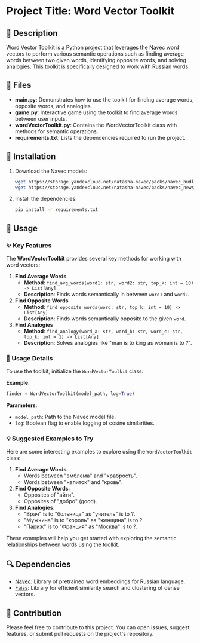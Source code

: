 # Project Title: Word Vector Toolkit
## 📝 Description

Word Vector Toolkit is a Python project that leverages the Navec word vectors to perform various semantic operations such as finding average words between two given words, identifying opposite words, and solving analogies. This toolkit is specifically designed to work with Russian words.

## 📂 Files

- **main.py**: Demonstrates how to use the toolkit for finding average words, opposite words, and analogies.
- **game.py**: Interactive game using the toolkit to find average words between user inputs.
- **wordVectorToolkit.py**: Contains the WordVectorToolkit class with methods for semantic operations.
- **requirements.txt**: Lists the dependencies required to run the project.

## 🔧 Installation

1. Download the Navec models:
    ```sh
    wget https://storage.yandexcloud.net/natasha-navec/packs/navec_hudlit_v1_12B_500K_300d_100q.tar
    wget https://storage.yandexcloud.net/natasha-navec/packs/navec_news_v1_1B_250K_300d_100q.tar
    ```
2. Install the dependencies:
    ```sh
    pip install -r requirements.txt
    ```

## 🚀 Usage
### ✨ Key Features

The **WordVectorToolkit** provides several key methods for working with word vectors:
1. **Find Average Words**
    - **Method**: `find_avg_words(word1: str, word2: str, top_k: int = 10) -> List[Any]`
    - **Description**: Finds words semantically in between `word1` and `word2`.
2. **Find Opposite Words**
    - **Method**: `find_opposite_words(word: str, top_k: int = 10) -> List[Any]`
    - **Description**: Finds words semantically opposite to the given `word`.
3. **Find Analogies**
    - **Method**: `find_analogy(word_a: str, word_b: str, word_c: str, top_k: int = 1) -> List[Any]`
    - **Description**: Solves analogies like "man is to king as woman is to ?".

### 📖 Usage Details

To use the toolkit, initialize the `WordVectorToolkit` class:

**Example**:
```python
finder = WordVectorToolkit(model_path, log=True)
```
**Parameters**:
- `model_path`: Path to the Navec model file.
- `log`: Boolean flag to enable logging of cosine similarities.

### 💡 Suggested Examples to Try

Here are some interesting examples to explore using the `WordVectorToolkit` class:

1. **Find Average Words**:
    - Words between "эмблема" and "храбрость".
    - Words between "напиток" and "кровь".
2. **Find Opposite Words**:
    - Opposites of "айти".
    - Opposites of "добро" (good).
3. **Find Analogies**:
    - "Врач" is to "больница" as "учитель" is to ?.
    - "Мужчина" is to "король" as "женщина" is to ?.
    - "Париж" is to "Франция" as "Москва" is to ?.

These examples will help you get started with exploring the semantic relationships between words using the toolkit.

## 🔍 Dependencies

- [Navec](https://github.com/natasha/navec): Library of pretrained word embeddings for Russian language.
- [Faiss](https://github.com/facebookresearch/faiss): Library for efficient similarity search and clustering of dense vectors.

## 🤝 Contribution

Please feel free to contribute to this project. You can open issues, suggest features, or submit pull requests on the project's repository.